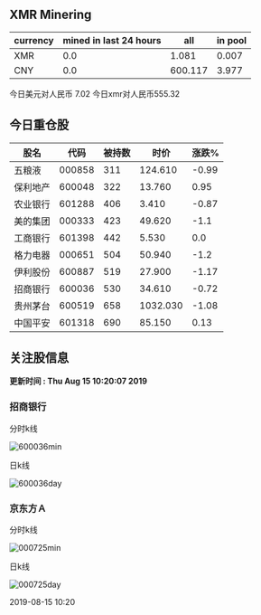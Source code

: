 ## XMR Minering

|currency|mined in last 24 hours|all|in pool|
|---|---|---|---|
|XMR|0.0|1.081|0.007|
|CNY|0.0|600.117|3.977|

今日美元对人民币 7.02	今日xmr对人民币555.32


## 今日重仓股 

|股名|代码|被持数|时价|涨跌%|
|---|---|---|---|---|
|五粮液|000858|311|124.610|-0.99|
|保利地产|600048|322|13.760|0.95|
|农业银行|601288|406|3.410|-0.87|
|美的集团|000333|423|49.620|-1.1|
|工商银行|601398|442|5.530|0.0|
|格力电器|000651|504|50.940|-1.2|
|伊利股份|600887|519|27.900|-1.17|
|招商银行|600036|530|34.610|-0.72|
|贵州茅台|600519|658|1032.030|-1.08|
|中国平安|601318|690|85.150|0.13|

## 关注股信息
**更新时间 : Thu Aug 15 10:20:07 2019**
### 招商银行 
分时k线

![600036min](http://image.sinajs.cn/newchart/min/n/sh600036.gif)

日k线

![600036day](http://image.sinajs.cn/newchart/daily/n/sh600036.gif)

### 京东方Ａ 
分时k线

![000725min](http://image.sinajs.cn/newchart/min/n/sz000725.gif)

日k线

![000725day](http://image.sinajs.cn/newchart/daily/n/sz000725.gif)

2019-08-15 10:20